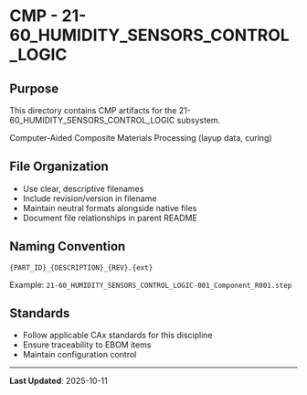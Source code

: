 # CMP - 21-60_HUMIDITY_SENSORS_CONTROL_LOGIC

## Purpose

This directory contains CMP artifacts for the 21-60_HUMIDITY_SENSORS_CONTROL_LOGIC subsystem.

Computer-Aided Composite Materials Processing (layup data, curing)

## File Organization

- Use clear, descriptive filenames
- Include revision/version in filename
- Maintain neutral formats alongside native files
- Document file relationships in parent README

## Naming Convention

```
{PART_ID}_{DESCRIPTION}_{REV}.{ext}
```

Example: `21-60_HUMIDITY_SENSORS_CONTROL_LOGIC-001_Component_R001.step`

## Standards

- Follow applicable CAx standards for this discipline
- Ensure traceability to EBOM items
- Maintain configuration control

---

**Last Updated**: 2025-10-11
